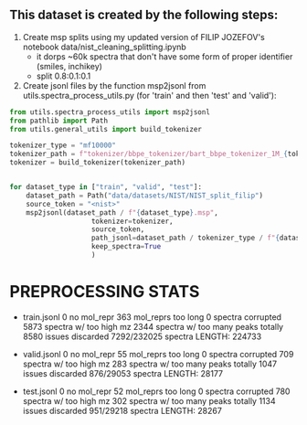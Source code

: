 ## This dataset is created by the following steps:
1. Create msp splits using my updated version of FILIP JOZEFOV's notebook data/nist_cleaning_splitting.ipynb
   - it dorps ~60k spectra that don't have some form of proper identifier (smiles, inchikey)
   - split 0.8:0.1:0.1
2. Create jsonl files by the function msp2jsonl from utils.spectra_process_utils.py (for 'train' and then 'test' and 'valid'):

```python
from utils.spectra_process_utils import msp2jsonl
from pathlib import Path
from utils.general_utils import build_tokenizer

tokenizer_type = "mf10000"
tokenizer_path = f"tokenizer/bbpe_tokenizer/bart_bbpe_tokenizer_1M_{tokenizer_type}.model"
tokenizer = build_tokenizer(tokenizer_path)


for dataset_type in ["train", "valid", "test"]:
    dataset_path = Path("data/datasets/NIST/NIST_split_filip")
    source_token = "<nist>"
    msp2jsonl(dataset_path / f"{dataset_type}.msp",
                    tokenizer=tokenizer,
                    source_token,
                    path_jsonl=dataset_path / tokenizer_type / f"{dataset_type}.jsonl",
                    keep_spectra=True
                    )
```

# PREPROCESSING STATS
 - train.jsonl
   0 no mol_repr
   363 mol_reprs too long
   0 spectra corrupted
   5873 spectra w/ too high mz
   2344 spectra w/ too many peaks
   totally 8580 issues
   discarded 7292/232025 spectra
  LENGTH: 224733

 - valid.jsonl
   0 no mol_repr
   55 mol_reprs too long
   0 spectra corrupted
   709 spectra w/ too high mz
   283 spectra w/ too many peaks
   totally 1047 issues
   discarded 876/29053 spectra
  LENGTH: 28177

 - test.jsonl
   0 no mol_repr
   52 mol_reprs too long
   0 spectra corrupted
   780 spectra w/ too high mz
   302 spectra w/ too many peaks
   totally 1134 issues
   discarded 951/29218 spectra
  LENGTH: 28267